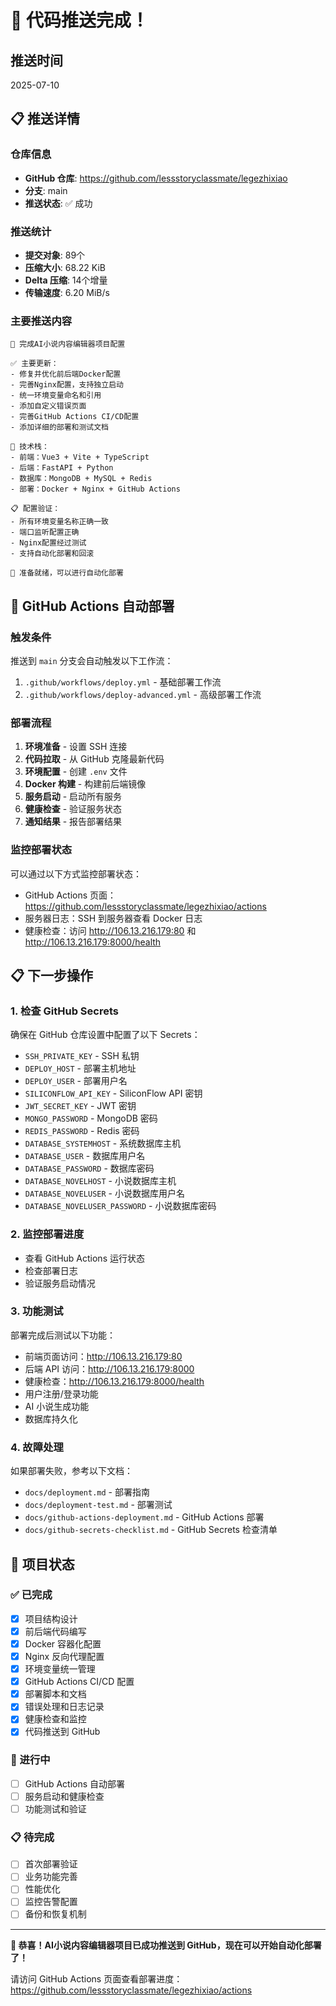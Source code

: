 # 🎉 代码推送完成！

## 推送时间
2025-07-10

## 📋 推送详情

### 仓库信息
- **GitHub 仓库**: https://github.com/lessstoryclassmate/legezhixiao
- **分支**: main
- **推送状态**: ✅ 成功

### 推送统计
- **提交对象**: 89个
- **压缩大小**: 68.22 KiB
- **Delta 压缩**: 14个增量
- **传输速度**: 6.20 MiB/s

### 主要推送内容
```
🚀 完成AI小说内容编辑器项目配置

✅ 主要更新：
- 修复并优化前后端Docker配置
- 完善Nginx配置，支持独立启动
- 统一环境变量命名和引用
- 添加自定义错误页面
- 完善GitHub Actions CI/CD配置
- 添加详细的部署和测试文档

🔧 技术栈：
- 前端：Vue3 + Vite + TypeScript
- 后端：FastAPI + Python
- 数据库：MongoDB + MySQL + Redis
- 部署：Docker + Nginx + GitHub Actions

📋 配置验证：
- 所有环境变量名称正确一致
- 端口监听配置正确
- Nginx配置经过测试
- 支持自动化部署和回滚

🎯 准备就绪，可以进行自动化部署
```

## 🚀 GitHub Actions 自动部署

### 触发条件
推送到 `main` 分支会自动触发以下工作流：
1. `.github/workflows/deploy.yml` - 基础部署工作流
2. `.github/workflows/deploy-advanced.yml` - 高级部署工作流

### 部署流程
1. **环境准备** - 设置 SSH 连接
2. **代码拉取** - 从 GitHub 克隆最新代码
3. **环境配置** - 创建 `.env` 文件
4. **Docker 构建** - 构建前后端镜像
5. **服务启动** - 启动所有服务
6. **健康检查** - 验证服务状态
7. **通知结果** - 报告部署结果

### 监控部署状态
可以通过以下方式监控部署状态：
- GitHub Actions 页面：https://github.com/lessstoryclassmate/legezhixiao/actions
- 服务器日志：SSH 到服务器查看 Docker 日志
- 健康检查：访问 http://106.13.216.179:80 和 http://106.13.216.179:8000/health

## 📋 下一步操作

### 1. 检查 GitHub Secrets
确保在 GitHub 仓库设置中配置了以下 Secrets：
- `SSH_PRIVATE_KEY` - SSH 私钥
- `DEPLOY_HOST` - 部署主机地址
- `DEPLOY_USER` - 部署用户名
- `SILICONFLOW_API_KEY` - SiliconFlow API 密钥
- `JWT_SECRET_KEY` - JWT 密钥
- `MONGO_PASSWORD` - MongoDB 密码
- `REDIS_PASSWORD` - Redis 密码
- `DATABASE_SYSTEMHOST` - 系统数据库主机
- `DATABASE_USER` - 数据库用户名
- `DATABASE_PASSWORD` - 数据库密码
- `DATABASE_NOVELHOST` - 小说数据库主机
- `DATABASE_NOVELUSER` - 小说数据库用户名
- `DATABASE_NOVELUSER_PASSWORD` - 小说数据库密码

### 2. 监控部署进度
- 查看 GitHub Actions 运行状态
- 检查部署日志
- 验证服务启动情况

### 3. 功能测试
部署完成后测试以下功能：
- 前端页面访问：http://106.13.216.179:80
- 后端 API 访问：http://106.13.216.179:8000
- 健康检查：http://106.13.216.179:8000/health
- 用户注册/登录功能
- AI 小说生成功能
- 数据库持久化

### 4. 故障处理
如果部署失败，参考以下文档：
- `docs/deployment.md` - 部署指南
- `docs/deployment-test.md` - 部署测试
- `docs/github-actions-deployment.md` - GitHub Actions 部署
- `docs/github-secrets-checklist.md` - GitHub Secrets 检查清单

## 🎯 项目状态

### ✅ 已完成
- [x] 项目结构设计
- [x] 前后端代码编写
- [x] Docker 容器化配置
- [x] Nginx 反向代理配置
- [x] 环境变量统一管理
- [x] GitHub Actions CI/CD 配置
- [x] 部署脚本和文档
- [x] 错误处理和日志记录
- [x] 健康检查和监控
- [x] 代码推送到 GitHub

### 🔄 进行中
- [ ] GitHub Actions 自动部署
- [ ] 服务启动和健康检查
- [ ] 功能测试和验证

### 📋 待完成
- [ ] 首次部署验证
- [ ] 业务功能完善
- [ ] 性能优化
- [ ] 监控告警配置
- [ ] 备份和恢复机制

---

**🎉 恭喜！AI小说内容编辑器项目已成功推送到 GitHub，现在可以开始自动化部署了！**

请访问 GitHub Actions 页面查看部署进度：
https://github.com/lessstoryclassmate/legezhixiao/actions
